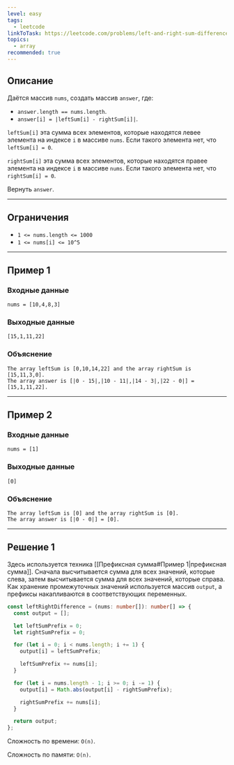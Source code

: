 ```yaml
---
level: easy
tags:
  - leetcode
linkToTask: https://leetcode.com/problems/left-and-right-sum-differences/description/
topics:
  - array
recommended: true
---
```

## Описание

Даётся массив `nums`, создать массив `answer`, где:

- `answer.length == nums.length`.
- `answer[i] = |leftSum[i] - rightSum[i]|`.

`leftSum[i]` эта сумма всех элементов, которые находятся левее элемента на индексе `i` в массиве `nums`. Если такого элемента нет, что `leftSum[i] = 0`.

`rightSum[i]` эта сумма всех элементов, которые находятся правее элемента на индексе `i` в массиве `nums`. Если такого элемента нет, что `rightSum[i] = 0`.

Вернуть `answer`.

---
## Ограничения

- `1 <= nums.length <= 1000`
- `1 <= nums[i] <= 10^5`

---
## Пример 1

### Входные данные

```
nums = [10,4,8,3]
```
### Выходные данные

```
[15,1,11,22]
```
### Объяснение

```
The array leftSum is [0,10,14,22] and the array rightSum is [15,11,3,0].
The array answer is [|0 - 15|,|10 - 11|,|14 - 3|,|22 - 0|] = [15,1,11,22].
```

---
## Пример 2

### Входные данные

```
nums = [1]
```
### Выходные данные

```
[0]
```
### Объяснение

```
The array leftSum is [0] and the array rightSum is [0].
The array answer is [|0 - 0|] = [0].
```

---
## Решение 1

Здесь используется техника [[Префиксная сумма#Пример 1|префиксная сумма]]. Сначала высчитывается сумма для всех значений, которые слева, затем высчитывается сумма для всех значений, которые справа. Как хранение промежуточных значений используется массив `output`, а префиксы накапливаются в соответствующих переменных.

```typescript
const leftRightDifference = (nums: number[]): number[] => {
  const output = [];

  let leftSumPrefix = 0;
  let rightSumPrefix = 0;

  for (let i = 0; i < nums.length; i += 1) {
    output[i] = leftSumPrefix;

    leftSumPrefix += nums[i];
  }

  for (let i = nums.length - 1; i >= 0; i -= 1) {
    output[i] = Math.abs(output[i] - rightSumPrefix);

    rightSumPrefix += nums[i];
  }

  return output;
};
```

Сложность по времени: `O(n)`.

Сложность по памяти: `O(n)`.